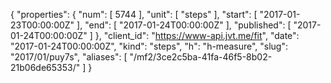 {
  "properties": {
    "num": [
      5744
    ],
    "unit": [
      "steps"
    ],
    "start": [
      "2017-01-23T00:00:00Z"
    ],
    "end": [
      "2017-01-24T00:00:00Z"
    ],
    "published": [
      "2017-01-24T00:00:00Z"
    ]
  },
  "client_id": "https://www-api.jvt.me/fit",
  "date": "2017-01-24T00:00:00Z",
  "kind": "steps",
  "h": "h-measure",
  "slug": "2017/01/puy7s",
  "aliases": [
    "/mf2/3ce2c5ba-41fa-46f5-8b02-21b06de65353/"
  ]
}
